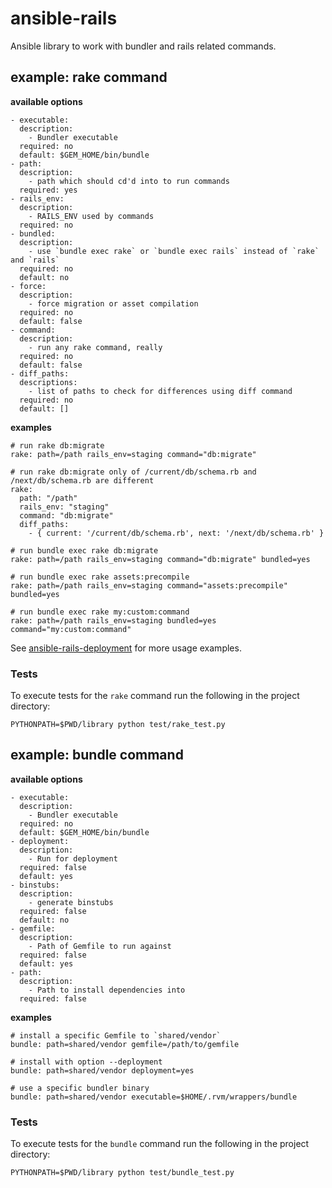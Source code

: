 # ansible-rails

Ansible library to work with bundler and rails related commands.

## example: rake command

**available options**

    - executable:
      description:
        - Bundler executable
      required: no
      default: $GEM_HOME/bin/bundle
    - path:
      description:
        - path which should cd'd into to run commands
      required: yes
    - rails_env:
      description:
        - RAILS_ENV used by commands
      required: no
    - bundled:
      description:
        - use `bundle exec rake` or `bundle exec rails` instead of `rake` and `rails`
      required: no
      default: no
    - force:
      description:
        - force migration or asset compilation
      required: no
      default: false
    - command:
      description:
        - run any rake command, really
      required: no
      default: false
    - diff_paths:
      descriptions:
        - list of paths to check for differences using diff command
      required: no
      default: []

**examples**

    # run rake db:migrate
    rake: path=/path rails_env=staging command="db:migrate"

    # run rake db:migrate only of /current/db/schema.rb and /next/db/schema.rb are different
    rake:
      path: "/path"
      rails_env: "staging"
      command: "db:migrate"
      diff_paths:
        - { current: '/current/db/schema.rb', next: '/next/db/schema.rb' }

    # run bundle exec rake db:migrate
    rake: path=/path rails_env=staging command="db:migrate" bundled=yes

    # run bundle exec rake assets:precompile
    rake: path=/path rails_env=staging command="assets:precompile" bundled=yes

    # run bundle exec rake my:custom:command
    rake: path=/path rails_env=staging bundled=yes command="my:custom:command"

See [ansible-rails-deployment][1] for more usage examples.

### Tests

To execute tests for the `rake` command run the following in the project directory:

    PYTHONPATH=$PWD/library python test/rake_test.py

## example: bundle command

**available options**

    - executable:
      description:
        - Bundler executable
      required: no
      default: $GEM_HOME/bin/bundle
    - deployment:
      description:
        - Run for deployment
      required: false
      default: yes
    - binstubs:
      description:
        - generate binstubs
      required: false
      default: no
    - gemfile:
      description:
        - Path of Gemfile to run against
      required: false
      default: yes
    - path:
      description:
        - Path to install dependencies into
      required: false

**examples**

    # install a specific Gemfile to `shared/vendor`
    bundle: path=shared/vendor gemfile=/path/to/gemfile

    # install with option --deployment
    bundle: path=shared/vendor deployment=yes

    # use a specific bundler binary
    bundle: path=shared/vendor executable=$HOME/.rvm/wrappers/bundle


### Tests

To execute tests for the `bundle` command run the following in the project directory:

    PYTHONPATH=$PWD/library python test/bundle_test.py

[1]:https://github.com/nicolai86/ansible-rails-deployment